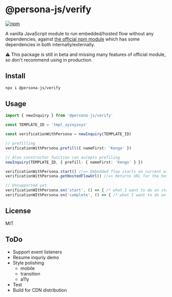# @persona-js/verify

[![npm](https://img.shields.io/npm/v/@persona-js/verify.svg?style=for-the-badge)](https://www.npmjs.com/package/@persona-js/verify)

A vanilla JavaScript module to run embedded/hosted flow without any dependencies, against [the official npm module](https://www.npmjs.com/package/persona) which has some dependencies in both internally/externally.

⚠️ This package is still in beta and missing many features of official module, so don't recommend using in production.

## Install

```sh
npx i @persona-js/verify
```

## Usage

```ts
import { newInquiry } from '@persona-js/verify'

const TEMPLATE_ID = 'tmpl_xyzxyzxyz'

const verificationWithPersona = newInquiry(TEMPLATE_ID)

// prefilling
verificationWithPersona.prefill({ nameFirst: 'Kengo' })

// Also constructor function can accepts prefiling
newInquiry(TEMPLATE_ID, { prefill: { nameFirst: 'Kengo' } })

verificationWithPersona.start() //=> Embedded flow starts on current window
verificationWithPersona.getHostedFlowUrl() //=> Returns URL for the hosted flow

// Unsupported yet
verificationWIthPersona.on('start', () => { /* what I want to do on start inquiry flow */ })
verificationWIthPersona.on('complete', () => { /* what I want to do on complete inquiry flow */ })
```

## License

MIT

## ToDo

- Support event listeners
- Resume inquriy demo
- Style polishing
  - mobile
  - transition
  - a11y
- Test
- Build for CDN distribution
